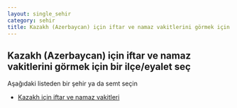 ```yaml
---
layout: single_sehir
category: sehir
title: Kazakh (Azerbaycan) için iftar ve namaz vakitlerini görmek için bir ilçe/eyalet seç
---
```



## Kazakh (Azerbaycan) için iftar ve namaz vakitlerini görmek için bir ilçe/eyalet seç

Aşağıdaki listeden bir şehir ya da semt seçin


* [Kazakh için iftar ve namaz vakitleri](/iftar.html?sehir=Kazakh&ulke=Azerbaycan&state=Kazakh)
